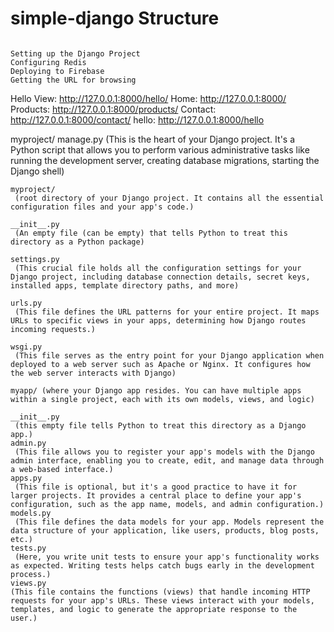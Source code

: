 # simple-django Structure


```

Setting up the Django Project
Configuring Redis
Deploying to Firebase
Getting the URL for browsing

```
Hello View: http://127.0.0.1:8000/hello/
Home: http://127.0.0.1:8000/
Products: http://127.0.0.1:8000/products/
Contact: http://127.0.0.1:8000/contact/
hello: http://127.0.0.1:8000/hello

myproject/
    manage.py 
     (This is the heart of your Django project. It's a Python script that allows you to perform various administrative tasks like running the development server, creating database migrations, starting the Django shell)

    myproject/ 
     (root directory of your Django project. It contains all the essential configuration files and your app's code.)

    __init__.py
     (An empty file (can be empty) that tells Python to treat this directory as a Python package)

    settings.py
     (This crucial file holds all the configuration settings for your Django project, including database connection details, secret keys, installed apps, template directory paths, and more)

    urls.py
     (This file defines the URL patterns for your entire project. It maps URLs to specific views in your apps, determining how Django routes incoming requests.)
    
    wsgi.py
     (This file serves as the entry point for your Django application when deployed to a web server such as Apache or Nginx. It configures how the web server interacts with Django)
     
    myapp/ (where your Django app resides. You can have multiple apps within a single project, each with its own models, views, and logic)
    
    __init__.py
     (this empty file tells Python to treat this directory as a Django app.)
    admin.py
     (This file allows you to register your app's models with the Django admin interface, enabling you to create, edit, and manage data through a web-based interface.)
    apps.py
     (This file is optional, but it's a good practice to have it for larger projects. It provides a central place to define your app's configuration, such as the app name, models, and admin configuration.)
    models.py
     (This file defines the data models for your app. Models represent the data structure of your application, like users, products, blog posts, etc.)
    tests.py
     (Here, you write unit tests to ensure your app's functionality works as expected. Writing tests helps catch bugs early in the development process.)
    views.py
    (This file contains the functions (views) that handle incoming HTTP requests for your app's URLs. These views interact with your models, templates, and logic to generate the appropriate response to the user.)